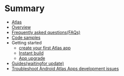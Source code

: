 # Summary

* [Atlas](README.md)
* [Overview](Overview.md)
* [Frequently asked questions(FAQs)](FAQ.md)
* [Code samples](code_sample.md)
* Getting started
    * [create your first Atlas app](create_first_app.md)
	* [Instant build](usage_of_atlas_androidStudio_plugin)
	* [App upgrade](README.md)
* [Guides(waitingfor update)]()
* [Troubleshoot Android Atlas Apps development issues](trouble.md)


